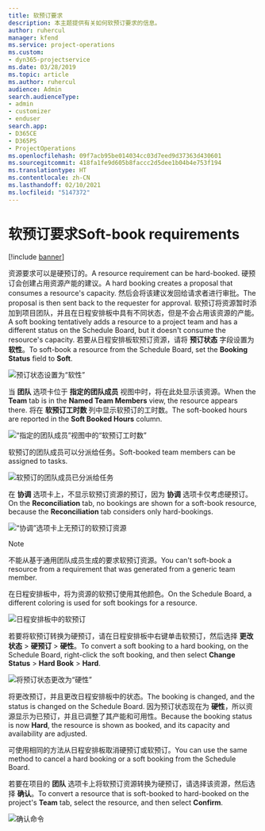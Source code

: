 ```yaml
---
title: 软预订要求
description: 本主题提供有关如何软预订要求的信息。
author: ruhercul
manager: kfend
ms.service: project-operations
ms.custom:
- dyn365-projectservice
ms.date: 03/28/2019
ms.topic: article
ms.author: ruhercul
audience: Admin
search.audienceType:
- admin
- customizer
- enduser
search.app:
- D365CE
- D365PS
- ProjectOperations
ms.openlocfilehash: 09f7acb95be014034cc03d7eed9d37363d430601
ms.sourcegitcommit: 418fa1fe9d605b8faccc2d5dee1b04b4e753f194
ms.translationtype: HT
ms.contentlocale: zh-CN
ms.lasthandoff: 02/10/2021
ms.locfileid: "5147372"
---
```

# <a name="soft-book-requirements"></a><span data-ttu-id="8a886-103">软预订要求</span><span class="sxs-lookup"><span data-stu-id="8a886-103">Soft-book requirements</span></span>

[!include [banner](../includes/psa-now-project-operations.md)]

<span data-ttu-id="8a886-104">资源要求可以是硬预订的。</span><span class="sxs-lookup"><span data-stu-id="8a886-104">A resource requirement can be hard-booked.</span></span> <span data-ttu-id="8a886-105">硬预订会创建占用资源产能的建议。</span><span class="sxs-lookup"><span data-stu-id="8a886-105">A hard booking creates a proposal that consumes a resource's capacity.</span></span> <span data-ttu-id="8a886-106">然后会将该建议发回给请求者进行审批。</span><span class="sxs-lookup"><span data-stu-id="8a886-106">The proposal is then sent back to the requester for approval.</span></span> <span data-ttu-id="8a886-107">软预订将资源暂时添加到项目团队，并且在日程安排板中具有不同状态，但是不会占用该资源的产能。</span><span class="sxs-lookup"><span data-stu-id="8a886-107">A soft booking tentatively adds a resource to a project team and has a different status on the Schedule Board, but it doesn't consume the resource's capacity.</span></span> <span data-ttu-id="8a886-108">若要从日程安排板软预订资源，请将 **预订状态** 字段设置为 **软性**。</span><span class="sxs-lookup"><span data-stu-id="8a886-108">To soft-book a resource from the Schedule Board, set the **Booking Status** field to **Soft**.</span></span>

![预订状态设置为“软性”](media/Resource-Management-image77.png)

<span data-ttu-id="8a886-110">当 **团队** 选项卡位于 **指定的团队成员** 视图中时，将在此处显示该资源。</span><span class="sxs-lookup"><span data-stu-id="8a886-110">When the **Team** tab is in the **Named Team Members** view, the resource appears there.</span></span> <span data-ttu-id="8a886-111">将在 **软预订工时数** 列中显示软预订的工时数。</span><span class="sxs-lookup"><span data-stu-id="8a886-111">The soft-booked hours are reported in the **Soft Booked Hours** column.</span></span>

![“指定的团队成员”视图中的“软预订工时数”](media/Resource-Management-image78.png)

<span data-ttu-id="8a886-113">软预订的团队成员可以分派给任务。</span><span class="sxs-lookup"><span data-stu-id="8a886-113">Soft-booked team members can be assigned to tasks.</span></span>

![软预订的团队成员已分派给任务](media/Resource-Management-image79.png)

<span data-ttu-id="8a886-115">在 **协调** 选项卡上，不显示软预订资源的预订，因为 **协调** 选项卡仅考虑硬预订。</span><span class="sxs-lookup"><span data-stu-id="8a886-115">On the **Reconciliation** tab, no bookings are shown for a soft-book resource, because the **Reconciliation** tab considers only hard-bookings.</span></span>

![“协调”选项卡上无预订的软预订资源](media/Resource-Management-image80.png)

> [!NOTE]
> <span data-ttu-id="8a886-117">不能从基于通用团队成员生成的要求软预订资源。</span><span class="sxs-lookup"><span data-stu-id="8a886-117">You can't soft-book a resource from a requirement that was generated from a generic team member.</span></span>

<span data-ttu-id="8a886-118">在日程安排板中，将为资源的软预订使用其他颜色。</span><span class="sxs-lookup"><span data-stu-id="8a886-118">On the Schedule Board, a different coloring is used for soft bookings for a resource.</span></span>

![日程安排板中的软预订](media/Resource-Management-image81.png)

<span data-ttu-id="8a886-120">若要将软预订转换为硬预订，请在日程安排板中右键单击软预订，然后选择 **更改状态** \> **硬预订** \> **硬性**。</span><span class="sxs-lookup"><span data-stu-id="8a886-120">To convert a soft booking to a hard booking, on the Schedule Board, right-click the soft booking, and then select **Change Status** \> **Hard Book** \> **Hard**.</span></span>

![将预订状态更改为“硬性”](media/Resource-Management-image82.png)

<span data-ttu-id="8a886-122">将更改预订，并且更改日程安排板中的状态。</span><span class="sxs-lookup"><span data-stu-id="8a886-122">The booking is changed, and the status is changed on the Schedule Board.</span></span> <span data-ttu-id="8a886-123">因为预订状态现在为 **硬性**，所以资源显示为已预订，并且已调整了其产能和可用性。</span><span class="sxs-lookup"><span data-stu-id="8a886-123">Because the booking status is now **Hard**, the resource is shown as booked, and its capacity and availability are adjusted.</span></span>

<span data-ttu-id="8a886-124">可使用相同的方法从日程安排板取消硬预订或软预订。</span><span class="sxs-lookup"><span data-stu-id="8a886-124">You can use the same method to cancel a hard booking or a soft booking from the Schedule Board.</span></span>

<span data-ttu-id="8a886-125">若要在项目的 **团队** 选项卡上将软预订资源转换为硬预订，请选择该资源，然后选择 **确认**。</span><span class="sxs-lookup"><span data-stu-id="8a886-125">To convert a resource that is soft-booked to hard-booked on the project's **Team** tab, select the resource, and then select **Confirm**.</span></span>

![确认命令](media/Resource-Management-image83.png)
